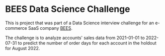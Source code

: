 # BEES Data Science Challenge
This is project that was part of a Data Science interview challenge for an e-commerce SaaS company [BEES](https://www.linkedin.com/company/beesb2b/about/). 

The challenge is to analyze accounts' sales data from 2021-01-01 to 2022-07-31 to predict the number of order days for each account in the holdout for August 2022.